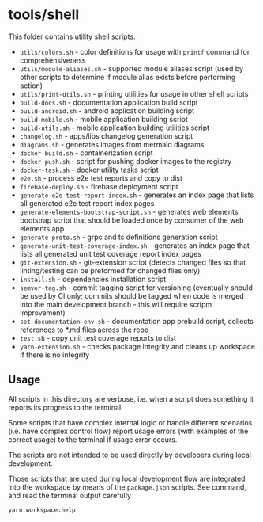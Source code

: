 # tools/shell

This folder contains utility shell scripts.

- `utils/colors.sh` - color definitions for usage with `printf` command for comprehensiveness
- `utils/module-aliases.sh` - supported module aliases script (used by other scripts to determine if module alias exists before performing action)
- `utils/print-utils.sh` - printing utilities for usage in other shell scripts
- `build-docs.sh` - documentation application build script
- `build-android.sh` - android application building script
- `build-mobile.sh` - mobile application building script
- `build-utils.sh` - mobile application building utilities script
- `changelog.sh` - apps/libs changelog generation script
- `diagrams.sh` - generates images from mermaid diagrams
- `docker-build.sh` - containerization script
- `docker-push.sh` - script for pushing docker images to the registry
- `docker-task.sh` - docker utility tasks script
- `e2e.sh` - process e2e test reports and copy to dist
- `firebase-deploy.sh` - firebase deployment script
- `generate-e2e-test-report-index.sh` - generates an index page that lists all generated e2e test report index pages
- `generate-elements-bootstrap-script.sh` - generates web elements bootstrap script that should be loaded once by consumer of the web elements app
- `generate-proto.sh` - grpc and ts definitions generation script
- `generate-unit-test-coverage-index.sh` - generates an index page that lists all generated unit test coverage report index pages
- `git-extension.sh` - git-extension script (detects changed files so that linting/testing can be preformed for changed files only)
- `install.sh` - dependencies installation script
- `semver-tag.sh` - commit tagging script for versioning (eventually should be used by CI only; commits should be tagged when code is merged into the main development branch - this will require scripm improvement)
- `set-documentation-env.sh` - documentation app prebuild script, collects references to \*.md files across the repo
- `test.sh` - copy unit test coverage reports to dist
- `yarn-extension.sh` - checks package integrity and cleans up workspace if there is no integrity

## Usage

All scripts in this directory are verbose, i.e. when a script does something it reports its progress to the terminal.

Some scripts that have complex internal logic or handle different scenarios (i.e. have complex control flow) report usage errors (with examples of the correct usage) to the terminal if usage error occurs.

The scripts are not intended to be used directly by developers during local development.

Those scripts that are used during local development flow are integrated into the workspace by means of the `package.json` scripts. See command, and read the terminal output carefully

```bash
yarn workspace:help
```
